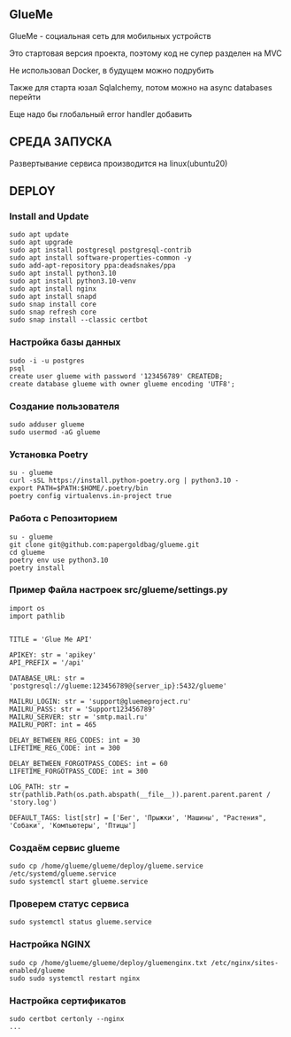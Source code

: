 <a>GlueMe</a>
------------
<p>GlueMe - социальная сеть для мобильных устройств</p>
<p>Это стартовая версия проекта, поэтому код не супер разделен на MVC</p>
<p>Не использовал Docker, в будущем можно подрубить</p>
<p>Также для старта юзал Sqlalchemy, потом можно на async databases перейти</p>
<p>Еще надо бы глобальный error handler добавить</p>


СРЕДА ЗАПУСКА
------------
Развертывание сервиса производится на linux(ubuntu20)


DEPLOY
------------

### Install and Update
~~~
sudo apt update
sudo apt upgrade
sudo apt install postgresql postgresql-contrib
sudo apt install software-properties-common -y
sudo add-apt-repository ppa:deadsnakes/ppa
sudo apt install python3.10
sudo apt install python3.10-venv
sudo apt install nginx
sudo apt install snapd
sudo snap install core
sudo snap refresh core
sudo snap install --classic certbot
~~~

### Настройка базы данных
~~~
sudo -i -u postgres
psql
create user glueme with password '123456789' CREATEDB;
create database glueme with owner glueme encoding 'UTF8';
~~~

### Создание пользователя
~~~
sudo adduser glueme
sudo usermod -aG glueme
~~~

### Установка Poetry
~~~
su - glueme
curl -sSL https://install.python-poetry.org | python3.10 -
export PATH=$PATH:$HOME/.poetry/bin
poetry config virtualenvs.in-project true
~~~

### Работа с Репозиторием
~~~
su - glueme
git clone git@github.com:papergoldbag/glueme.git
cd glueme
poetry env use python3.10
poetry install
~~~

### Пример Файла настроек src/glueme/settings.py
~~~
import os
import pathlib


TITLE = 'Glue Me API'

APIKEY: str = 'apikey'
API_PREFIX = '/api'

DATABASE_URL: str = 'postgresql://glueme:123456789@{server_ip}:5432/glueme'

MAILRU_LOGIN: str = 'support@gluemeproject.ru'
MAILRU_PASS: str = 'Support123456789'
MAILRU_SERVER: str = 'smtp.mail.ru'
MAILRU_PORT: int = 465

DELAY_BETWEEN_REG_CODES: int = 30
LIFETIME_REG_CODE: int = 300

DELAY_BETWEEN_FORGOTPASS_CODES: int = 60
LIFETIME_FORGOTPASS_CODE: int = 300

LOG_PATH: str = str(pathlib.Path(os.path.abspath(__file__)).parent.parent.parent / 'story.log')

DEFAULT_TAGS: list[str] = ['Бег', 'Прыжки', 'Машины', "Растения", 'Собаки', 'Компьютеры', 'Птицы']
~~~


### Создаём сервис glueme
~~~
sudo cp /home/glueme/glueme/deploy/glueme.service /etc/systemd/glueme.service
sudo systemctl start glueme.service
~~~

### Проверем статус сервиса
~~~
sudo systemctl status glueme.service
~~~

### Настройка NGINX
~~~
sudo cp /home/glueme/glueme/deploy/gluemenginx.txt /etc/nginx/sites-enabled/glueme
sudo sudo systemctl restart nginx
~~~


### Настройка сертификатов
~~~
sudo certbot certonly --nginx
...
~~~
